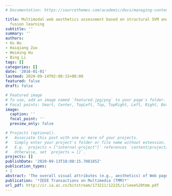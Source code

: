 ```yaml
---
# Documentation: https://sourcethemes.com/academic/docs/managing-content/

title: Multimodal web aesthetics assessment based on structural SVM and multitask
  fusion learning
subtitle: ''
summary: ''
authors:
- Ou Wu
- Haiqiang Zuo
- Weiming Hu
- Bing Li
tags: []
categories: []
date: '2016-01-01'
lastmod: 2020-09-14T02:08:15+08:00
featured: false
draft: false

# Featured image
# To use, add an image named `featured.jpg/png` to your page's folder.
# Focal points: Smart, Center, TopLeft, Top, TopRight, Left, Right, BottomLeft, Bottom, BottomRight.
image:
  caption: ''
  focal_point: ''
  preview_only: false

# Projects (optional).
#   Associate this post with one or more of your projects.
#   Simply enter your project's folder or file name without extension.
#   E.g. `projects = ["internal-project"]` references `content/project/deep-learning/index.md`.
#   Otherwise, set `projects = []`.
projects: []
publishDate: '2020-09-13T18:08:15.708185Z'
publication_types:
- 2
abstract: 'The overall visual attributes (e.g., aesthetics) of Web pages significantly influence user experience. A beautiful and well laid out Web page greatly facilitates user access and enhances the browsing experience. In this paper, a new method is proposed to learn an assessment model for the (visual) aesthetics of Web pages. First, multimodal features (structural, local visual, global visual, and functional) of a Web page that are known to significantly affect the aesthetics of a Web page are extracted to construct a feature vector. Second, the interuser disagreement of aesthetics is analyzed and novel aesthetic representations are obtained from the multiuser ratings of a page. A structural learning algorithm is proposed for the new aesthetic representations. Third, as a Web page s functional purpose also affects the perceived aesthetics, we divide Web pages into different types using functional features, and a soft multitask fusion learning strategy is introduced to train assessment models for pages with functional purposes. Experimental results show the effectiveness of our method: 1) the combination of structural, local, and global visual features outperforms existing state-of-the-art Web aesthetic features; 2) the proposed structural learning algorithm achieves good results for the new aesthetic representations; and 3) the proposed soft multitask fusion learning strategy improves the performances of aesthetics assessment models.'
publication: '*IEEE Transactions on Multimedia (TMM)*'
url_pdf: http://ir.ia.ac.cn/bitstream/173211/12225/1/ieee%20tmm.pdf
---
```

